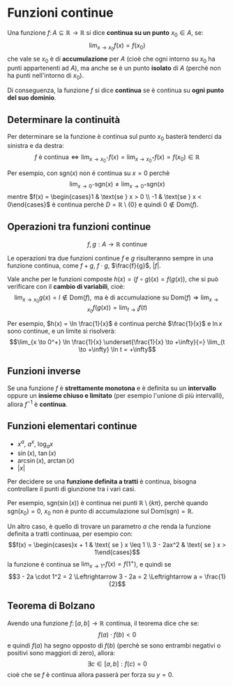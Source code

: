 # Funzioni continue

Una funzione $f\colon A \subseteq \mathbb{R} \to \mathbb{R}$ si dice **continua su un punto** $x_0 \in A$, se:
$$\lim_{x \to x_0} f(x) = f(x_0)$$
che vale se $x_0$ è di **accumulazione** per $A$ (cioè che ogni intorno su $x_0$ ha punti appartenenti ad $A$), ma anche se è un punto **isolato** di $A$ (perchè non ha punti nell'intorno di $x_0$).

Di conseguenza, la funzione $f$ si dice **continua** se è continua su **ogni punto del suo dominio**.

## Determinare la continuità

Per determinare se la funzione è continua sul punto $x_0$ basterà tenderci da sinistra e da destra:
$$f \text{ è continua} \Leftrightarrow \lim_{x \to x_0^-} f(x) = \lim_{x \to x_0^+} f(x) = f(x_0) \in \mathbb{R}$$

Per esempio, con $\mathrm{sgn}(x)$ non é continua su $x = 0$ perchè
$$\lim_{x \to 0^-} \mathrm{sgn}(x) \neq \lim_{x \to 0^+} \mathrm{sgn}(x)$$
mentre $f(x) = \begin{cases}1 & \text{se } x > 0 \\ -1 & \text{se } x < 0\end{cases}$ è continua perchè $D = \mathbb{R} \setminus \{0\}$ e quindi $0 \not\in \mathrm{Dom}(f)$.

## Operazioni tra funzioni continue

$$f, g: A \to \mathbb{R} \text{ continue}$$

Le operazioni tra due funzioni continue $f$ e $g$ risulteranno sempre in una funzione continua, come $f + g$, $f \cdot g$, $\frac{f}{g}$, $|f|$.

Vale anche per le funzioni composte $h(x) = (f \circ g)(x) = f(g(x))$, che si può verificare con il **cambio di variabili**, cioè:
$$\lim_{x \to x_0} g(x) = l \not\in \mathrm{Dom}(f), \text{ ma è di accumulazione su } \mathrm{Dom}(f) \Rightarrow \lim_{x \to x_0} f(g(x)) = \lim_{t \to l} f(t)$$

Per esempio, $h(x) = \ln \frac{1}{x}$ è continua perchè $\frac{1}{x}$ e $\ln x$ sono continue, e un limite si risolverà:
$$\lim_{x \to 0^+} \ln \frac{1}{x} \underset{\frac{1}{x} \to +\infty}{=} \lim_{t \to +\infty} \ln t = +\infty$$

## Funzioni inverse

Se una funzione $f$ è **strettamente monotona** e è definita su un **intervallo** oppure un **insieme chiuso e limitato** (per esempio l'unione di più intervalli), allora $f^{-1}$ è **continua**.

## Funzioni elementari continue

- $x^a$, $a^x$, $\log_a x$
- $\sin(x)$, $\tan(x)$
- $\arcsin(x)$, $\arctan(x)$
- $|x|$

Per decidere se una **funzione definita a tratti** è continua, bisogna controllare il punti di giunzione tra i vari casi.

Per esempio, $\mathrm{sgn}(\sin(x))$ è continua nei punti $\mathbb{R} \setminus \{k\pi\}$, perchè quando $\mathrm{sgn}(x_0) = 0$, $x_0$ non è punto di accumulazione sul $\mathrm{Dom}(\mathrm{sgn}) = \mathbb{R}$.

Un altro caso, è quello di trovare un parametro $a$ che renda la funzione definita a tratti continuaa, per esempio con:
$$f(x) = \begin{cases}x + 1 & \text{ se } x \leq 1 \\ 3 - 2ax^2 & \text{ se } x > 1\end{cases}$$
la funzione è continua se $\lim_{x \to 1^+} f(x) = f(1^+)$, e quindi se
$$3 - 2a \cdot 1^2 = 2 \Leftrightarrow 3 - 2a = 2 \Leftrightarrow a = \frac{1}{2}$$

## Teorema di Bolzano

Avendo una funzione $f\colon [a, b] \to \mathbb{R}$ continua, il teorema dice che se:
$$f(a) \cdot f(b) < 0$$
e quindi $f(a)$ ha segno opposto di $f(b)$ (perchè se sono entrambi negativi o positivi sono maggiori di zero), allora:
$$\exists c \in [a, b] : f(c) = 0$$
cioè che se $f$ è continua allora passerà per forza su $y = 0$.
